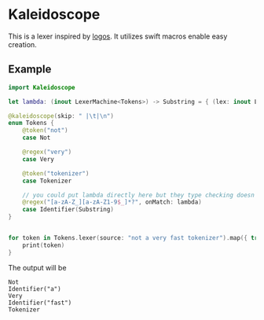 # Kaleidoscope

This is a lexer inspired by [logos](https://github.com/maciejhirsz/logos). It utilizes swift macros enable easy creation. 

## Example

```swift
import Kaleidoscope

let lambda: (inout LexerMachine<Tokens>) -> Substring = { (lex: inout LexerMachine<Tokens>) in lex.slice }

@kaleidoscope(skip: " |\t|\n")
enum Tokens {
    @token("not")
    case Not

    @regex("very")
    case Very

    @token("tokenizer")
    case Tokenizer

    // you could put lambda directly here but they type checking doesn't seem to work very well?
    @regex("[a-zA-Z_][a-zA-Z1-9$_]*?", onMatch: lambda) 
    case Identifier(Substring)
}


for token in Tokens.lexer(source: "not a very fast tokenizer").map({ try! $0.get() }) {
    print(token)
}
```

The output will be 

```text
Not
Identifier("a")
Very
Identifier("fast")
Tokenizer
```
